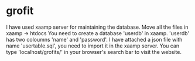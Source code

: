 # grofit
I have used xaamp server for maintaining the database.
Move all the files in xaamp -> htdocs
You need to create a database 'userdb' in xaamp.
'userdb' has two coloumns 'name' and 'password'.
I have attached a json file with name 'usertable.sql', you need to import it in the xaamp server.
You can type 'localhost/grofits/' in your browser's search bar to visit the website.
